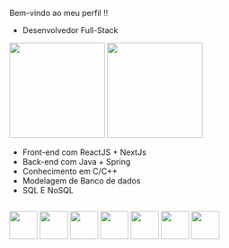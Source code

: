 Bem-vindo ao meu perfil !!

- Desenvolvedor Full-Stack

<div>
    <img height="170em" src="https://github-readme-stats-ten-gilt.vercel.app/api?username=joao31Oliveira&show_icons=true&theme=dark&count_private=true">
    <img height="170em" src="https://github-readme-stats-ten-gilt.vercel.app/api/top-langs/?username=joao31Oliveira&layout=compact&theme=dark">
</div>

<div>
</div>

<ul>
      <li>Front-end com ReactJS + NextJs</li>
      <li>Back-end com Java + Spring</li>
      <li>Conhecimento em C/C++</li>
      <li>Modelagem de Banco de dados</li>
       <li>SQL E NoSQL</li>
  </ul>
  
  ##
<div>
    <img height='50em' src="https://cdn.worldvectorlogo.com/logos/logo-javascript.svg">
    <img height='50em' src="https://cdn.worldvectorlogo.com/logos/typescript.svg">
    <img height='50em' src="https://cdn.worldvectorlogo.com/logos/react-2.svg">
    <img height='50em' src='https://cdn.worldvectorlogo.com/logos/java-4.svg'>
    <img height='50em' src='https://cdn.worldvectorlogo.com/logos/spring-3.svg'>
    <img height='50em' src='https://cdn.worldvectorlogo.com/logos/kotlin-1.svg'>
    <img height='50em' src="https://cdn.jsdelivr.net/gh/devicons/devicon/icons/c/c-original.svg" />
  </div>
 
